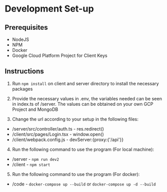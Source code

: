# Development Set-up
## Prerequisites
* NodeJS
* NPM
* Docker
* Google Cloud Platform Project for Client Keys
## Instructions
1. Run `npm install` on client and server directory to install the necessary packages
2. Provide the necessary values in .env, the variables needed can be seen in index.ts of /server. The values can be obtained on your own GCP Project and MongoDB

3. Change the url according to your setup in the following files:
* /server/src/controller/auth.ts - res.redirect()
* /client/src/pages/Login.tsx - window.open()
* /client/webpack.config.js - devServer:{proxy:{'/api'}}

4. Run the following command to use the program (For local machine):
* /server - `npm run dev2`
* /client - `npm start`

5. Run the following command to use the program (For docker):
* /code - `docker-compose up --build` or `docker-compose up -d --build` 


